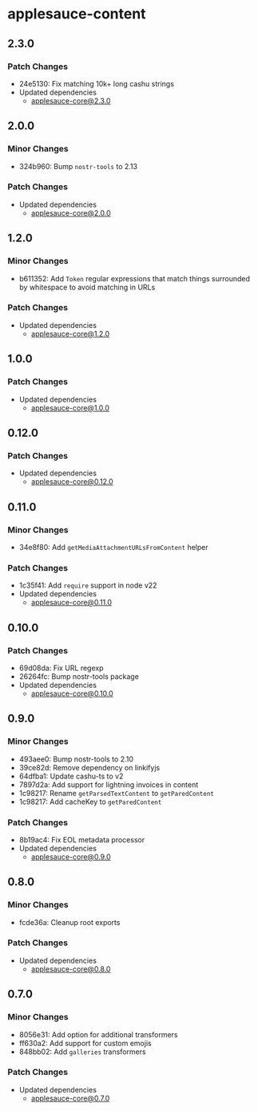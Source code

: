 # applesauce-content

## 2.3.0

### Patch Changes

- 24e5130: Fix matching 10k+ long cashu strings
- Updated dependencies
  - applesauce-core@2.3.0

## 2.0.0

### Minor Changes

- 324b960: Bump `nostr-tools` to 2.13

### Patch Changes

- Updated dependencies
  - applesauce-core@2.0.0

## 1.2.0

### Minor Changes

- b611352: Add `Token` regular expressions that match things surrounded by whitespace to avoid matching in URLs

### Patch Changes

- Updated dependencies
  - applesauce-core@1.2.0

## 1.0.0

### Patch Changes

- Updated dependencies
  - applesauce-core@1.0.0

## 0.12.0

### Patch Changes

- Updated dependencies
  - applesauce-core@0.12.0

## 0.11.0

### Minor Changes

- 34e8f80: Add `getMediaAttachmentURLsFromContent` helper

### Patch Changes

- 1c35f41: Add `require` support in node v22
- Updated dependencies
  - applesauce-core@0.11.0

## 0.10.0

### Patch Changes

- 69d08da: Fix URL regexp
- 26264fc: Bump nostr-tools package
- Updated dependencies
  - applesauce-core@0.10.0

## 0.9.0

### Minor Changes

- 493aee0: Bump nostr-tools to 2.10
- 39ce82d: Remove dependency on linkifyjs
- 64dfba1: Update cashu-ts to v2
- 7897d2a: Add support for lightning invoices in content
- 1c98217: Rename `getParsedTextContent` to `getParedContent`
- 1c98217: Add cacheKey to `getParedContent`

### Patch Changes

- 8b19ac4: Fix EOL metadata processor
- Updated dependencies
  - applesauce-core@0.9.0

## 0.8.0

### Minor Changes

- fcde36a: Cleanup root exports

### Patch Changes

- Updated dependencies
  - applesauce-core@0.8.0

## 0.7.0

### Minor Changes

- 8056e31: Add option for additional transformers
- ff630a2: Add support for custom emojis
- 848bb02: Add `galleries` transformers

### Patch Changes

- Updated dependencies
  - applesauce-core@0.7.0
